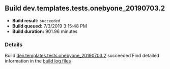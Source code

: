 ## Build dev.templates.tests.onebyone_20190703.2
- **Build result:** `succeeded`
- **Build queued:** 7/3/2019 3:15:48 PM
- **Build duration:** 901.96 minutes
### Details
Build [dev.templates.tests.onebyone_20190703.2](https://winappstudio.visualstudio.com/web/build.aspx?pcguid=a4ef43be-68ce-4195-a619-079b4d9834c2&builduri=vstfs%3a%2f%2f%2fBuild%2fBuild%2f29083) succeeded
Find detailed information in the [build log files](https://uwpctdiags.blob.core.windows.net/buildlogs/dev.templates.tests.onebyone_20190703.2_logs.zip)
